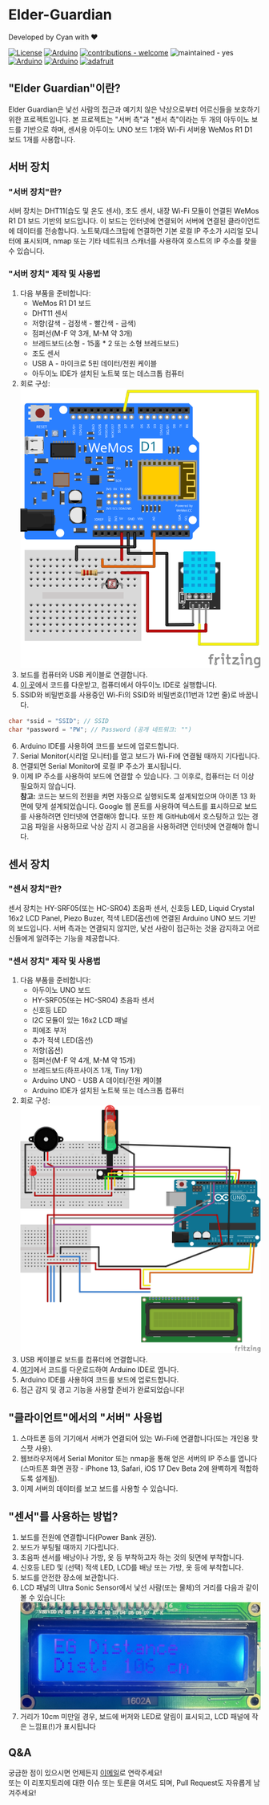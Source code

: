 # Elder-Guardian
Developed by Cyan with ❤️  

[![License](https://img.shields.io/github/license/hoony6134/Elder-Guardian.svg)](https://github.com/hoony6134/Elder-Guardian) <a href='https://github.com/shivamkapasia0' target="_blank"><img alt='Arduino' src='https://img.shields.io/badge/Made_for Arduino-100000?style=flat&logo=Arduino&logoColor=white&labelColor=00979D&color=black'/></a> [![contributions - welcome](https://img.shields.io/badge/contributions-welcome-blue)](/CONTRIBUTING.md "Go to contributions doc") ![maintained - yes](https://img.shields.io/badge/maintained-yes-blue)<br>
<a href='https://github.com/shivamkapasia0' target="_blank"><img alt='Arduino' src='https://img.shields.io/badge/Arduino_UNO-100000?style=flat&logo=Arduino&logoColor=white&labelColor=00979D&color=00979D'/></a> <a href='https://github.com/shivamkapasia0' target="_blank"><img alt='Arduino' src='https://img.shields.io/badge/WeMos_D1 R1-100000?style=flat&logo=Arduino&logoColor=white&labelColor=00979D&color=00979D'/></a> <a href='https://github.com/shivamkapasia0' target="_blank"><img alt='adafruit' src='https://img.shields.io/badge/Adafruit_Sensors-100000?style=flat&logo=adafruit&logoColor=white&labelColor=000000&color=000000'/></a>
## "Elder Guardian"이란?
Elder Guardian은 낯선 사람의 접근과 예기치 않은 낙상으로부터 어르신들을 보호하기 위한 프로젝트입니다. 본 프로젝트는 "서버 측"과 "센서 측"이라는 두 개의 아두이노 보드를 기반으로 하며, 센서용 아두이노 UNO 보드 1개와 Wi-Fi 서버용 WeMos R1 D1 보드 1개를 사용합니다.
## 서버 장치
### "서버 장치"란?
서버 장치는 DHT11(습도 및 온도 센서), 조도 센서, 내장 Wi-Fi 모듈이 연결된 WeMos R1 D1 보드 기반의 보드입니다. 이 보드는 인터넷에 연결되어 서버에 연결된 클라이언트에 데이터를 전송합니다. 노트북/데스크탑에 연결하면 기본 로컬 IP 주소가 시리얼 모니터에 표시되며, nmap 또는 기타 네트워크 스캐너를 사용하여 호스트의 IP 주소를 찾을 수 있습니다.
### "서버 장치" 제작 및 사용법
1. 다음 부품을 준비합니다:
    - WeMos R1 D1 보드
    - DHT11 센서
    - 저항(갈색 - 검정색 - 빨간색 - 금색)
    - 점퍼선(M-F 약 3개, M-M 약 3개)
    - 브레드보드(소형 - 15홀 * 2 또는 소형 브레드보드)
    - 조도 센서
    - USB A - 마이크로 5핀 데이터/전원 케이블
    - 아두이노 IDE가 설치된 노트북 또는 데스크톱 컴퓨터
2. 회로 구성:   
![Server Side Circuit](Server_side_bb.svg)
3. 보드를 컴퓨터와 USB 케이블로 연결합니다.
4. [이 곳](server.ino)에서 코드를 다운받고, 컴퓨터에서 아두이노 IDE로 실행합니다.
5. SSID와 비밀번호를 사용중인 Wi-Fi의 SSID와 비밀번호(11번과 12번 줄)로 바꿉니다.
```cpp
char *ssid = "SSID"; // SSID
char *password = "PW"; // Password (공개 네트워크: "")
```
6. Arduino IDE를 사용하여 코드를 보드에 업로드합니다.
7. Serial Monitor(시리얼 모니터)를 열고 보드가 Wi-Fi에 연결될 때까지 기다립니다.
8. 연결되면 Serial Monitor에 로컬 IP 주소가 표시됩니다.
9. 이제 IP 주소를 사용하여 보드에 연결할 수 있습니다. 그 이후로, 컴퓨터는 더 이상 필요하지 않습니다.<br>
**참고:** 코드는 보드의 전원을 켜면 자동으로 실행되도록 설계되었으며 아이폰 13 화면에 맞게 설계되었습니다. Google 웹 폰트를 사용하여 텍스트를 표시하므로 보드를 사용하려면 인터넷에 연결해야 합니다. 또한 제 GitHub에서 호스팅하고 있는 경고음 파일을 사용하므로 낙상 감지 시 경고음을 사용하려면 인터넷에 연결해야 합니다.

## 센서 장치
### "센서 장치"란?
센서 장치는 HY-SRF05(또는 HC-SR04) 초음파 센서, 신호등 LED, Liquid Crystal 16x2 LCD Panel, Piezo Buzer, 적색 LED(옵션)에 연결된 Arduino UNO 보드 기반의 보드입니다. 서버 측과는 연결되지 않지만, 낯선 사람이 접근하는 것을 감지하고 어르신들에게 알려주는 기능을 제공합니다.

### "센서 장치" 제작 및 사용법
1. 다음 부품을 준비합니다:
    - 아두이노 UNO 보드
    - HY-SRF05(또는 HC-SR04) 초음파 센서
    - 신호등 LED
    - I2C 모듈이 있는 16x2 LCD 패널
    - 피에조 부저
    - 추가 적색 LED(옵션)
    - 저항(옵션)
    - 점퍼선(M-F 약 4개, M-M 약 15개)
    - 브레드보드(하프사이즈 1개, Tiny 1개)
    - Arduino UNO - USB A 데이터/전원 케이블
    - Arduino IDE가 설치된 노트북 또는 데스크톱 컴퓨터
2. 회로 구성:  
![Sensor Side Circuit](Sensor_side_bb.svg)
3. USB 케이블로 보드를 컴퓨터에 연결합니다.
4. [여기](sensor.ino)에서 코드를 다운로드하여 Arduino IDE로 엽니다.
5. Arduino IDE를 사용하여 코드를 보드에 업로드합니다.
6. 접근 감지 및 경고 기능을 사용할 준비가 완료되었습니다!

## "클라이언트"에서의 "서버" 사용법
1. 스마트폰 등의 기기에서 서버가 연결되어 있는 Wi-Fi에 연결합니다(또는 개인용 핫스팟 사용).
2. 웹브라우저에서 Serial Monitor 또는 nmap을 통해 얻은 서버의 IP 주소를 엽니다(스마트폰 화면 권장 - iPhone 13, Safari, iOS 17 Dev Beta 2에 완벽하게 적합하도록 설계됨).
3. 이제 서버의 데이터를 보고 보드를 사용할 수 있습니다.

## "센서"를 사용하는 방법?
1. 보드를 전원에 연결합니다(Power Bank 권장).
2. 보드가 부팅될 때까지 기다립니다.
3. 초음파 센서를 배낭이나 가방, 옷 등 부착하고자 하는 것의 뒷면에 부착합니다.
4. 신호등 LED 및 (선택) 적색 LED, LCD를 배낭 또는 가방, 옷 등에 부착합니다.
5. 보드를 안전한 장소에 보관합니다.
6. LCD 패널의 Ultra Sonic Sensor에서 낯선 사람(또는 물체)의 거리를 다음과 같이 볼 수 있습니다:  
![LCD Panel](LCD.JPG)
7. 거리가 10cm 미만일 경우, 보드에 버저와 LED로 알림이 표시되고, LCD 패널에 작은 느낌표(!)가 표시됩니다

## Q&A
궁금한 점이 있으시면 언제든지 [이메일][def]로 연락주세요!  
또는 이 리포지토리에 대한 이슈 또는 토론을 여셔도 되며, Pull Request도 자유롭게 남겨주세요!

[def]: mailto:mailto@scian.xyz
